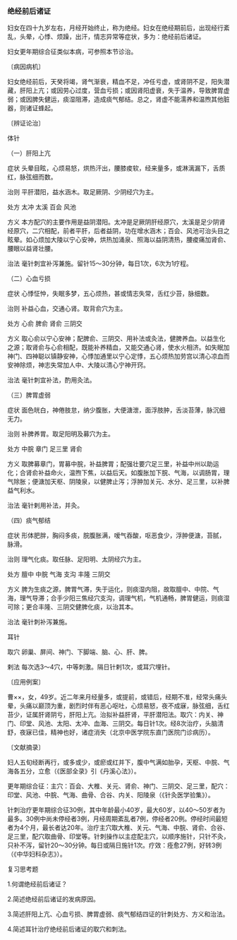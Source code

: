 ### 绝经前后诸证

妇女在四十九岁左右，月经开始终止，称为绝经。妇女在绝经期前后，出现经行紊乱，头晕，心悸、烦躁，出汗，情志异常等症状，多为：绝经前后诸证。

妇女更年期综合征类似本病，可参照本节诊治。

〔病因病机〕

妇女绝经前后，天癸将竭，肾气渐衰，精血不足，冲任亏虚，或肾阴不足，阳失潜藏，肝阳上亢；或因劳心过度，营血亏损；或因肾阳虚衰，失于温养，导致脾胃虚弱；或因脾失健运，痰湿阻滞，造成痰气郁结。总之，肾虚不能濡养和温煦其他脏器，则诸证蜂起。

〔辨证论治〕

体针

（一）肝阳上亢

症状  头晕目眩，心烦易怒，烘热汗出，腰膝痠软，经来量多，或淋漓漏下，舌质红，脉弦细而数。

治则  平肝潜阳，益水涵木。取足厥阴、少阴经穴为主。

处方  太冲  太溪  百会  风池

方义  本方配穴的主要作用是益阴潜阳。太冲是足厥阴肝经原穴，太溪是足少阴肾经原穴，二穴相配，前者平肝，后者益阴，功在增水涵木；百会、风池可治头目之眩晕。如心烦加大陵以宁心安神，烘热加涌泉、照海以益阴清热，腰痠痛加肾俞、腰眼以益肾壮腰。

治法  毫针刺宜补泻兼施。留针15～30分钟，每日1次，6次为1疗程。

（二）心血亏损

症状  心悸怔忡，失眠多梦，五心烦热，甚或情志失常，舌红少苔，脉细数。

治则  补益心血，交通心肾。取背俞穴为主。

处方  心俞  脾俞  肾俞  三阴交

方义  取心俞以宁心安神；配脾俞、三阴交、用补法或灸法，健脾养血。以益生化之源；取肾俞与心俞相配，既能补养精血，又能交通心肾，使水火相济。如失眠加神门、四神聪以镇静安神，心悸加通里以宁心定悸，五心烦热加劳宫以清心凉血而安神除烦，神志失常加人中、大陵以清心宁神开窍。

治法  毫针刺宜补法，酌用灸法。

（三）脾胃虚弱

症状  面色㿠白，神倦肢怠，纳少腹胀，大便溏泄，面浮肢肿，舌淡苔薄，脉沉细无力。

治则  补脾养胃。取足阳明及募穴为主。

处方  中脘  章门  足三里  肾俞

方义  取脾募章门，胃募中脘，补益脾胃；配强壮要穴足三里，补益中州以助运化；合肾俞补益命火，温煦下焦，以益后天。如腹胀加下脘、气海，以调肠胃，理气除胀；便溏加天枢、阴陵泉，以健脾止泻；浮肿加关元、水分、足三里，以补脾益气利水。

治法  毫针剌用补法，并灸。

（四）痰气郁结

症状  形体肥胖，胸闷多痰，脘腹胀满，嗳气吞酸，呕恶食少，浮肿便溏，苔腻，脉滑。

治则  理气化痰。取任脉、足阳明、太阴经穴为主。

处方  膻中  中脘  气海  支沟  丰隆  三阴交

方义  脾为生痰之源，脾胃气滞，失于运化，则痰湿内阻，故取膻中、中院、气海，理气导滞；合手少阳三焦经穴支沟，调理气机，气机通畅，脾胃健运，则痰湿可除；更合丰隆、三阴交健脾化痰，以治其本。

治法  毫针刺补泻兼施。

耳针

取穴  卵巢、屏间、神门、下脚端、脑、心、肝、脾。

剌法  每次选3～4穴，中等刺激。隔日针剌1次，或耳穴埋针。

〔应用例案〕

曹××，女，49岁。近二年来月经量多，或提前，或错后，经期不准，经常头痛头晕，头痛以巅顶为重，剧烈时伴有恶心呕吐，心烦易怒，夜不成寐，脉弦细，舌红苔少，证属肝肾阴亏，肝阳上亢。治拟补益肝肾，平肝潜阳法。取穴：内关、神门、印堂、风池、太阳、太冲、血海、三阴交。每日针1次。经8次治疗，头脑清舒，夜寐已佳，精神也好，诸症消失（北京中医学院东直门医院门诊病历）。

〔文献摘录〕

妇人五旬经断再行，或多或少，或瘀或红并下，腹中气满如胎孕，天枢、中脘、气海各五分，立愈（《医部全录》引《丹溪心法》）。

更年期综合征：主穴：百会、大椎、关元、肾俞、神门、三阴交、足三里，配穴：印堂、风池、中脘、气海、曲骨、合谷、内关、阳陵泉（《针灸医学验集》）。

针刺治疗更年期综合征30例，其中年龄最小40岁，最大60岁，以40～50岁者为最多。30例中尚未停经者3例，月经周期紊乱者7例，停经者20例。停经时间最短者为4个月，最长者达20年。治疗主穴取大椎、关元、气海、中脘、肾俞、合谷、足三里，配穴取曲骨、印堂等。针刺操作以主症配主穴，以顺序施针，只针不灸，只补不泻，留针20～30分钟。每日或隔日施针1次。疗效：痊愈27例，好转3例（《中华妇科杂志》）。

复习思考题

1.何谓绝经前后诸证？

2.简述绝经前后诸证的发病原因。

3.简述肝阳上亢、心血亏损、脾胃虚弱、痰气郁结四证的针刺处方、方义和治法。

4.简述耳针治疗绝经前后诸证的取穴和刺法。
